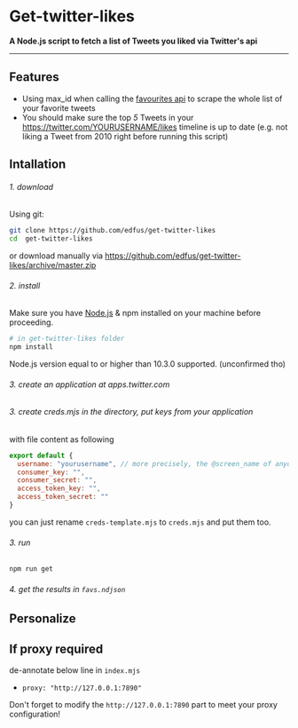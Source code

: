 # Get-twitter-likes

**A Node.js script to fetch a list of Tweets you liked via Twitter's api**

---

## Features

- Using max_id when calling the [favourites api](https://developer.twitter.com/en/docs/twitter-api/v1/tweets/post-and-engage/api-reference/get-favorites-list) to scrape the whole list of your favorite tweets
- You should make sure the top *5* Tweets in your https://twitter.com/YOURUSERNAME/likes timeline is up to date (e.g. not liking a Tweet from 2010 right before running this script)

## Intallation

###### 1. download

Using git:

```bash
git clone https://github.com/edfus/get-twitter-likes
cd  get-twitter-likes
```

or download manually via <https://github.com/edfus/get-twitter-likes/archive/master.zip>

###### 2. install

Make sure you have [Node.js](https://nodejs.org/en/) & npm installed on your machine before proceeding.

```bash
# in get-twitter-likes folder
npm install
```

Node.js version equal to or higher than 10.3.0 supported. (unconfirmed tho)

###### 3. create an application at apps.twitter.com

###### 3. create creds.mjs in the directory, put keys from your application

with file content as following

```js
export default {
  username: "yourusername", // more precisely, the @screen_name of anyone you can access. (public accounts or protected accounts that you are following)
  consumer_key: "",
  consumer_secret: "",
  access_token_key: "",
  access_token_secret: ""
}
```

you can just rename `creds-template.mjs` to `creds.mjs` and put them too.

###### 3. run

```bash
npm run get
```

###### 4. get the results in `favs.ndjson`

## Personalize

## If proxy required

de-annotate below line in `index.mjs`

- `proxy: "http://127.0.0.1:7890"`

Don't forget to modify the `http://127.0.0.1:7890` part to meet your proxy configuration!